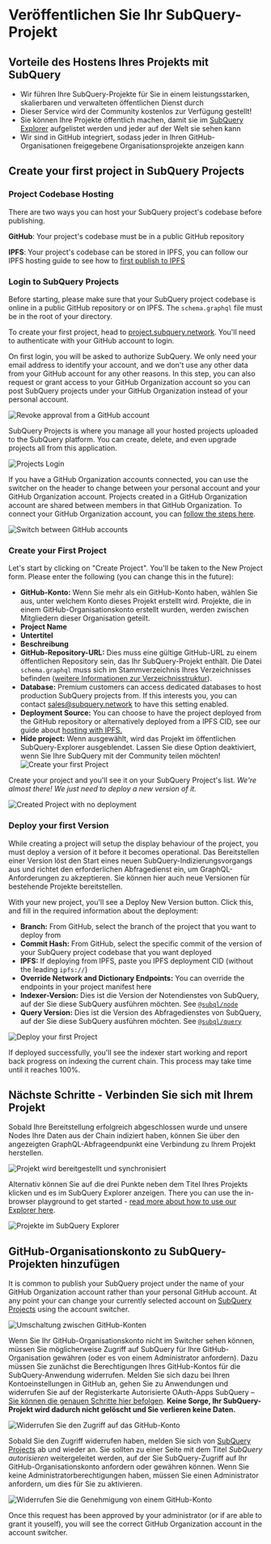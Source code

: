 # Veröffentlichen Sie Ihr SubQuery-Projekt

## Vorteile des Hostens Ihres Projekts mit SubQuery

- Wir führen Ihre SubQuery-Projekte für Sie in einem leistungsstarken, skalierbaren und verwalteten öffentlichen Dienst durch
- Dieser Service wird der Community kostenlos zur Verfügung gestellt!
- Sie können Ihre Projekte öffentlich machen, damit sie im [SubQuery Explorer](https://explorer.subquery.network) aufgelistet werden und jeder auf der Welt sie sehen kann
- Wir sind in GitHub integriert, sodass jeder in Ihren GitHub-Organisationen freigegebene Organisationsprojekte anzeigen kann

## Create your first project in SubQuery Projects

### Project Codebase Hosting

There are two ways you can host your SubQuery project's codebase before publishing.

**GitHub**: Your project's codebase must be in a public GitHub repository

**IPFS**: Your project's codebase can be stored in IPFS, you can follow our IPFS hosting guide to see how to [first publish to IPFS](ipfs.md)

### Login to SubQuery Projects

Before starting, please make sure that your SubQuery project codebase is online in a public GitHub repository or on IPFS. The `schema.graphql` file must be in the root of your directory.

To create your first project, head to [project.subquery.network](https://project.subquery.network). You'll need to authenticate with your GitHub account to login.

On first login, you will be asked to authorize SubQuery. We only need your email address to identify your account, and we don't use any other data from your GitHub account for any other reasons. In this step, you can also request or grant access to your GitHub Organization account so you can post SubQuery projects under your GitHub Organization instead of your personal account.

![Revoke approval from a GitHub account](/assets/img/project_auth_request.png)

SubQuery Projects is where you manage all your hosted projects uploaded to the SubQuery platform. You can create, delete, and even upgrade projects all from this application.

![Projects Login](/assets/img/projects-dashboard.png)

If you have a GitHub Organization accounts connected, you can use the switcher on the header to change between your personal account and your GitHub Organization account. Projects created in a GitHub Organization account are shared between members in that GitHub Organization. To connect your GitHub Organization account, you can [follow the steps here](#add-github-organization-account-to-subquery-projects).

![Switch between GitHub accounts](/assets/img/projects-account-switcher.png)

### Create your First Project

Let's start by clicking on "Create Project". You'll be taken to the New Project form. Please enter the following (you can change this in the future):

- **GitHub-Konto:** Wenn Sie mehr als ein GitHub-Konto haben, wählen Sie aus, unter welchem Konto dieses Projekt erstellt wird. Projekte, die in einem GitHub-Organisationskonto erstellt wurden, werden zwischen Mitgliedern dieser Organisation geteilt.
- **Project Name**
- **Untertitel**
- **Beschreibung**
- **GitHub-Repository-URL:** Dies muss eine gültige GitHub-URL zu einem öffentlichen Repository sein, das Ihr SubQuery-Projekt enthält. Die Datei `schema.graphql` muss sich im Stammverzeichnis Ihres Verzeichnisses befinden ([weitere Informationen zur Verzeichnisstruktur](../create/introduction.md#directory-structure)).
- **Database:** Premium customers can access dedicated databases to host production SubQuery projects from. If this interests you, you can contact [sales@subquery.network](mailto:sales@subquery.network) to have this setting enabled.
- **Deployment Source:** You can choose to have the project deployed from the GitHub repository or alternatively deployed from a IPFS CID, see our guide about [hosting with IPFS.](ipfs.md)
- **Hide project:** Wenn ausgewählt, wird das Projekt im öffentlichen SubQuery-Explorer ausgeblendet. Lassen Sie diese Option deaktiviert, wenn Sie Ihre SubQuery mit der Community teilen möchten! ![Create your first Project](/assets/img/projects-create.png)

Create your project and you'll see it on your SubQuery Project's list. _We're almost there! We just need to deploy a new version of it._

![Created Project with no deployment](/assets/img/projects-no-deployment.png)

### Deploy your first Version

While creating a project will setup the display behaviour of the project, you must deploy a version of it before it becomes operational. Das Bereitstellen einer Version löst den Start eines neuen SubQuery-Indizierungsvorgangs aus und richtet den erforderlichen Abfragedienst ein, um GraphQL-Anforderungen zu akzeptieren. Sie können hier auch neue Versionen für bestehende Projekte bereitstellen.

With your new project, you'll see a Deploy New Version button. Click this, and fill in the required information about the deployment:

- **Branch:** From GitHub, select the branch of the project that you want to deploy from
- **Commit Hash:** From GitHub, select the specific commit of the version of your SubQuery project codebase that you want deployed
- **IPFS:** If deploying from IPFS, paste you IPFS deployment CID (without the leading `ipfs://`)
- **Override Network and Dictionary Endpoints:** You can override the endpoints in your project manifest here
- **Indexer-Version:** Dies ist die Version der Notendienstes von SubQuery, auf der Sie diese SubQuery ausführen möchten. See [`@subql/node`](https://www.npmjs.com/package/@subql/node)
- **Query Version:** Dies ist die Version des Abfragedienstes von SubQuery, auf der Sie diese SubQuery ausführen möchten. See [`@subql/query`](https://www.npmjs.com/package/@subql/query)

![Deploy your first Project](https://static.subquery.network/media/projects/projects-first-deployment.png)

If deployed successfully, you'll see the indexer start working and report back progress on indexing the current chain. This process may take time until it reaches 100%.

## Nächste Schritte - Verbinden Sie sich mit Ihrem Projekt

Sobald Ihre Bereitstellung erfolgreich abgeschlossen wurde und unsere Nodes Ihre Daten aus der Chain indiziert haben, können Sie über den angezeigten GraphQL-Abfrageendpunkt eine Verbindung zu Ihrem Projekt herstellen.

![Projekt wird bereitgestellt und synchronisiert](/assets/img/projects-deploy-sync.png)

Alternativ können Sie auf die drei Punkte neben dem Titel Ihres Projekts klicken und es im SubQuery Explorer anzeigen. There you can use the in-browser playground to get started - [read more about how to use our Explorer here](../query/query.md).

![Projekte im SubQuery Explorer](/assets/img/projects-explorer.png)

## GitHub-Organisationskonto zu SubQuery-Projekten hinzufügen

It is common to publish your SubQuery project under the name of your GitHub Organization account rather than your personal GitHub account. At any point your can change your currently selected account on [SubQuery Projects](https://project.subquery.network) using the account switcher.

![Umschaltung zwischen GitHub-Konten](/assets/img/projects-account-switcher.png)

Wenn Sie Ihr GitHub-Organisationskonto nicht im Switcher sehen können, müssen Sie möglicherweise Zugriff auf SubQuery für Ihre GitHub-Organisation gewähren (oder es von einem Administrator anfordern). Dazu müssen Sie zunächst die Berechtigungen Ihres GitHub-Kontos für die SubQuery-Anwendung widerrufen. Melden Sie sich dazu bei Ihren Kontoeinstellungen in GitHub an, gehen Sie zu Anwendungen und widerrufen Sie auf der Registerkarte Autorisierte OAuth-Apps SubQuery – [Sie können die genauen Schritte hier befolgen](https://docs.github.com/en/github/authenticating-to-github/keeping-your-account-and-data-secure/reviewing-your-authorized-applications-oauth). **Keine Sorge, Ihr SubQuery-Projekt wird dadurch nicht gelöscht und Sie verlieren keine Daten.**

![Widerrufen Sie den Zugriff auf das GitHub-Konto](/assets/img/project_auth_revoke.png)

Sobald Sie den Zugriff widerrufen haben, melden Sie sich von [SubQuery Projects](https://project.subquery.network) ab und wieder an. Sie sollten zu einer Seite mit dem Titel _SubQuery autorisieren_ weitergeleitet werden, auf der Sie SubQuery-Zugriff auf Ihr GitHub-Organisationskonto anfordern oder gewähren können. Wenn Sie keine Administratorberechtigungen haben, müssen Sie einen Administrator anfordern, um dies für Sie zu aktivieren.

![Widerrufen Sie die Genehmigung von einem GitHub-Konto](/assets/img/project_auth_request.png)

Once this request has been approved by your administrator (or if are able to grant it youself), you will see the correct GitHub Organization account in the account switcher.
